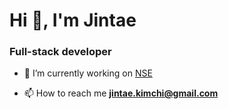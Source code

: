 <h1>Hi 👋, I'm Jintae</h1>
<h3>Full-stack developer</h3>

- 🔭 I’m currently working on [NSE](https://www.nsetec.com/)

- 📫 How to reach me **jintae.kimchi@gmail.com**
